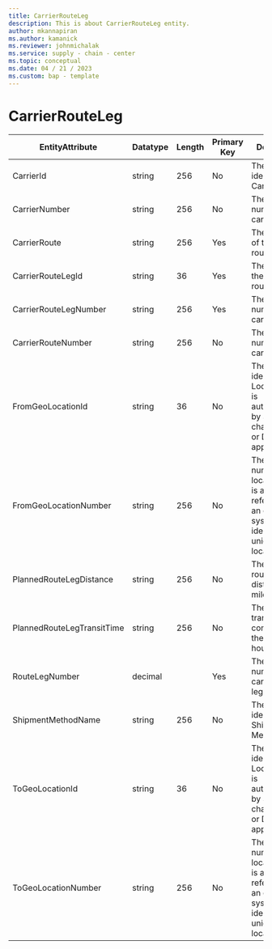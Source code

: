 ```yaml
---
title: CarrierRouteLeg
description: This is about CarrierRouteLeg entity.
author: mkannapiran
ms.author: kamanick
ms.reviewer: johnmichalak
ms.service: supply - chain - center
ms.topic: conceptual
ms.date: 04 / 21 / 2023
ms.custom: bap - template
---
```


# **CarrierRouteLeg**

|	EntityAttribute	|	Datatype	|	Length	|	Primary Key	|	Description	|
|---------------|--------|------|----------|-----------|
|	CarrierId	|	string	|	256	|	No	|	The unique identifier of a Carrier.	|
|	CarrierNumber	|	string	|	256	|	No	|	The unique number of the carrier.	|
|	CarrierRoute	|	string	|	256	|	Yes	|	The unique Id of the carrier route	|
|	CarrierRouteLegId	|	string	|	36	|	Yes	|	The leg Id of the carrier route	|
|	CarrierRouteLegNumber	|	string	|	256	|	Yes	|	The leg number of the carrier route	|
|	CarrierRouteNumber	|	string	|	256	|	No	|	The unique number of the carrier route	|
|	FromGeoLocationId	|	string	|	36	|	No	|	The unique identifier of a Location. This is autogenerated by Supply chain center or D365 applications	|
|	FromGeoLocationNumber	|	string	|	256	|	No	|	The unique number of a location. This is a referenced in an external system to identify the unique location	|
|	PlannedRouteLegDistance	|	string	|	256	|	No	|	The planned route leg distance in miles.	|
|	PlannedRouteLegTransitTime	|	string	|	256	|	No	|	The planned transit time for completion of the leg in hours.	|
|	RouteLegNumber	|	decimal	|		|	Yes	|	The route leg number of the carrier route leg	|
|	ShipmentMethodName	|	string	|	256	|	No	|	The unique identifier of a Shipment Method.	|
|	ToGeoLocationId	|	string	|	36	|	No	|	The unique identifier of a Location. This is autogenerated by Supply chain center or D365 applications	|
|	ToGeoLocationNumber	|	string	|	256	|	No	|	The unique number of a location. This is a referenced in an external system to identify the unique location	|
